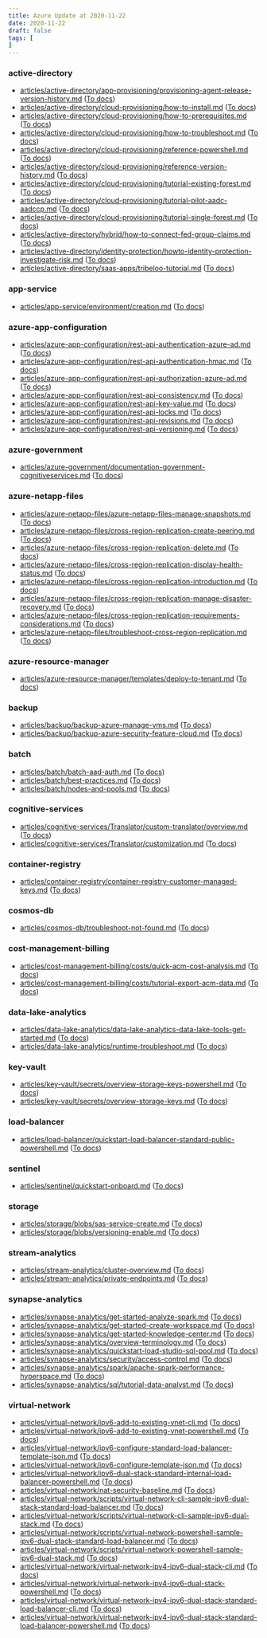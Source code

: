 ```yaml
---
title: Azure Update at 2020-11-22
date: 2020-11-22
draft: false
tags: [
]
---
```


### active-directory
- [articles/active-directory/app-provisioning/provisioning-agent-release-version-history.md](https://github.com/MicrosoftDocs/azure-docs/compare/68fdbde..9101dce#diff-0a84fd0899e24e62989e6119adf1e12d38789be0a59016c9369e19cc66c7c18c) ([To docs](https://docs.microsoft.com/en-us/azure/active-directory/app-provisioning/provisioning-agent-release-version-history?WT.mc_id=AZ-MVP-5003408))
- [articles/active-directory/cloud-provisioning/how-to-install.md](https://github.com/MicrosoftDocs/azure-docs/compare/68fdbde..9101dce#diff-fe1dad133bde740f4eb20245dc6dc62098d4e38f820eb440324004341e805d95) ([To docs](https://docs.microsoft.com/en-us/azure/active-directory/cloud-provisioning/how-to-install?WT.mc_id=AZ-MVP-5003408))
- [articles/active-directory/cloud-provisioning/how-to-prerequisites.md](https://github.com/MicrosoftDocs/azure-docs/compare/68fdbde..9101dce#diff-04e074e99c1615d4bbef4aea44d662dabd6b0d3102c208e349c946e0b4eec2a9) ([To docs](https://docs.microsoft.com/en-us/azure/active-directory/cloud-provisioning/how-to-prerequisites?WT.mc_id=AZ-MVP-5003408))
- [articles/active-directory/cloud-provisioning/how-to-troubleshoot.md](https://github.com/MicrosoftDocs/azure-docs/compare/68fdbde..9101dce#diff-9634359689e8cf2874663598d549a41e11980e4c3aaca1bbbc566d102f7e4712) ([To docs](https://docs.microsoft.com/en-us/azure/active-directory/cloud-provisioning/how-to-troubleshoot?WT.mc_id=AZ-MVP-5003408))
- [articles/active-directory/cloud-provisioning/reference-powershell.md](https://github.com/MicrosoftDocs/azure-docs/compare/68fdbde..9101dce#diff-efbdb47bf74df2ea04ebc8f31243db50181dd337e0038cf607c81f30b382d8bb) ([To docs](https://docs.microsoft.com/en-us/azure/active-directory/cloud-provisioning/reference-powershell?WT.mc_id=AZ-MVP-5003408))
- [articles/active-directory/cloud-provisioning/reference-version-history.md](https://github.com/MicrosoftDocs/azure-docs/compare/68fdbde..9101dce#diff-b5d91e5deb4f5d1d0aed686b517a161d65ee36c9d23b127184c73c5ec7b43e3c) ([To docs](https://docs.microsoft.com/en-us/azure/active-directory/cloud-provisioning/reference-version-history?WT.mc_id=AZ-MVP-5003408))
- [articles/active-directory/cloud-provisioning/tutorial-existing-forest.md](https://github.com/MicrosoftDocs/azure-docs/compare/68fdbde..9101dce#diff-3e6cfd141254f56c3fa3590ae80b1c8774988bee9b89932b3c29b1e316b350be) ([To docs](https://docs.microsoft.com/en-us/azure/active-directory/cloud-provisioning/tutorial-existing-forest?WT.mc_id=AZ-MVP-5003408))
- [articles/active-directory/cloud-provisioning/tutorial-pilot-aadc-aadccp.md](https://github.com/MicrosoftDocs/azure-docs/compare/68fdbde..9101dce#diff-558a5ec6f3f4d5f5446de4952700de908df65c749d67ef52416d284415ee1f87) ([To docs](https://docs.microsoft.com/en-us/azure/active-directory/cloud-provisioning/tutorial-pilot-aadc-aadccp?WT.mc_id=AZ-MVP-5003408))
- [articles/active-directory/cloud-provisioning/tutorial-single-forest.md](https://github.com/MicrosoftDocs/azure-docs/compare/68fdbde..9101dce#diff-508a461b6aee610e3844a20eec7aa2dec3ff4b401d521339392850e85f1b2af0) ([To docs](https://docs.microsoft.com/en-us/azure/active-directory/cloud-provisioning/tutorial-single-forest?WT.mc_id=AZ-MVP-5003408))
- [articles/active-directory/hybrid/how-to-connect-fed-group-claims.md](https://github.com/MicrosoftDocs/azure-docs/compare/68fdbde..9101dce#diff-e15000c07d4cafc16e4f05d47f4e3ada679d7f6b880f5f77106d066fd6e3537e) ([To docs](https://docs.microsoft.com/en-us/azure/active-directory/hybrid/how-to-connect-fed-group-claims?WT.mc_id=AZ-MVP-5003408))
- [articles/active-directory/identity-protection/howto-identity-protection-investigate-risk.md](https://github.com/MicrosoftDocs/azure-docs/compare/68fdbde..9101dce#diff-c2690c3640a09dc5379c17f17b4da602227c6b0e39b722522fad8b3b058f0b6b) ([To docs](https://docs.microsoft.com/en-us/azure/active-directory/identity-protection/howto-identity-protection-investigate-risk?WT.mc_id=AZ-MVP-5003408))
- [articles/active-directory/saas-apps/tribeloo-tutorial.md](https://github.com/MicrosoftDocs/azure-docs/compare/68fdbde..9101dce#diff-efe9edb94a5316911af7f8f50184da9b829fa300fbe5e1b51908d2e25906ee45) ([To docs](https://docs.microsoft.com/en-us/azure/active-directory/saas-apps/tribeloo-tutorial?WT.mc_id=AZ-MVP-5003408))
    
### app-service
- [articles/app-service/environment/creation.md](https://github.com/MicrosoftDocs/azure-docs/compare/68fdbde..9101dce#diff-a817b374e114e11a842c5831f557d629e67107f8c536e38e1cc897d93363d790) ([To docs](https://docs.microsoft.com/en-us/azure/app-service/environment/creation?WT.mc_id=AZ-MVP-5003408))
    
### azure-app-configuration
- [articles/azure-app-configuration/rest-api-authentication-azure-ad.md](https://github.com/MicrosoftDocs/azure-docs/compare/68fdbde..9101dce#diff-8fe14842bfc61e5975a5b4ee6501c60ca9fe574dbb0f49012baa4f43832ac687) ([To docs](https://docs.microsoft.com/en-us/azure/azure-app-configuration/rest-api-authentication-azure-ad?WT.mc_id=AZ-MVP-5003408))
- [articles/azure-app-configuration/rest-api-authentication-hmac.md](https://github.com/MicrosoftDocs/azure-docs/compare/68fdbde..9101dce#diff-494d58b57f3a772242f19cfdaa022bef524eb380a3796b0c33a1cbe6bb80a1b2) ([To docs](https://docs.microsoft.com/en-us/azure/azure-app-configuration/rest-api-authentication-hmac?WT.mc_id=AZ-MVP-5003408))
- [articles/azure-app-configuration/rest-api-authorization-azure-ad.md](https://github.com/MicrosoftDocs/azure-docs/compare/68fdbde..9101dce#diff-a7e47748bcb112775698862e334948467d6384af73b3ec4122669f4126ff7ec6) ([To docs](https://docs.microsoft.com/en-us/azure/azure-app-configuration/rest-api-authorization-azure-ad?WT.mc_id=AZ-MVP-5003408))
- [articles/azure-app-configuration/rest-api-consistency.md](https://github.com/MicrosoftDocs/azure-docs/compare/68fdbde..9101dce#diff-c6363198376442551fc0dd40d171ec69fa3a888a77a227741c6fa3bbecd28303) ([To docs](https://docs.microsoft.com/en-us/azure/azure-app-configuration/rest-api-consistency?WT.mc_id=AZ-MVP-5003408))
- [articles/azure-app-configuration/rest-api-key-value.md](https://github.com/MicrosoftDocs/azure-docs/compare/68fdbde..9101dce#diff-edde4f1966221e53e7f9090611ef861c9cfa1f95ef4db418ea54edc69e511cd4) ([To docs](https://docs.microsoft.com/en-us/azure/azure-app-configuration/rest-api-key-value?WT.mc_id=AZ-MVP-5003408))
- [articles/azure-app-configuration/rest-api-locks.md](https://github.com/MicrosoftDocs/azure-docs/compare/68fdbde..9101dce#diff-a382b972ce75d19fa927527e36e9f7acc14a0c41676b48adc64b9bce6ae92299) ([To docs](https://docs.microsoft.com/en-us/azure/azure-app-configuration/rest-api-locks?WT.mc_id=AZ-MVP-5003408))
- [articles/azure-app-configuration/rest-api-revisions.md](https://github.com/MicrosoftDocs/azure-docs/compare/68fdbde..9101dce#diff-f2eda7d0937fd981cce9738654afb108f8ef6981f32b24d51bf0d15889a7c145) ([To docs](https://docs.microsoft.com/en-us/azure/azure-app-configuration/rest-api-revisions?WT.mc_id=AZ-MVP-5003408))
- [articles/azure-app-configuration/rest-api-versioning.md](https://github.com/MicrosoftDocs/azure-docs/compare/68fdbde..9101dce#diff-209f85ecc05a6b83a64c6e2c94cc10caeed02005db3011203bebdf6a5bd25619) ([To docs](https://docs.microsoft.com/en-us/azure/azure-app-configuration/rest-api-versioning?WT.mc_id=AZ-MVP-5003408))
    
### azure-government
- [articles/azure-government/documentation-government-cognitiveservices.md](https://github.com/MicrosoftDocs/azure-docs/compare/68fdbde..9101dce#diff-2f0c0d8f5df49839284d72d2e34c8aac4f05d64c25ea36daba95d7bd1c68331f) ([To docs](https://docs.microsoft.com/en-us/azure/azure-government/documentation-government-cognitiveservices?WT.mc_id=AZ-MVP-5003408))
    
### azure-netapp-files
- [articles/azure-netapp-files/azure-netapp-files-manage-snapshots.md](https://github.com/MicrosoftDocs/azure-docs/compare/68fdbde..9101dce#diff-706a5ffcf84339e81d17b21776c7884f8a9557dbb9134d6fc1650833dbcdaed7) ([To docs](https://docs.microsoft.com/en-us/azure/azure-netapp-files/azure-netapp-files-manage-snapshots?WT.mc_id=AZ-MVP-5003408))
- [articles/azure-netapp-files/cross-region-replication-create-peering.md](https://github.com/MicrosoftDocs/azure-docs/compare/68fdbde..9101dce#diff-56b9552e6aeb4fd5e7aa561e7ab57da3e167770455286a44b4fc3fa41758e931) ([To docs](https://docs.microsoft.com/en-us/azure/azure-netapp-files/cross-region-replication-create-peering?WT.mc_id=AZ-MVP-5003408))
- [articles/azure-netapp-files/cross-region-replication-delete.md](https://github.com/MicrosoftDocs/azure-docs/compare/68fdbde..9101dce#diff-daff6bb58ab664066dcd92ba9914c9f234c01ce734ca58e6516c459802e4fc1e) ([To docs](https://docs.microsoft.com/en-us/azure/azure-netapp-files/cross-region-replication-delete?WT.mc_id=AZ-MVP-5003408))
- [articles/azure-netapp-files/cross-region-replication-display-health-status.md](https://github.com/MicrosoftDocs/azure-docs/compare/68fdbde..9101dce#diff-42858b30043ac3ecb106c1f086e329efd6cfe88e0b9bded819bf39231910b122) ([To docs](https://docs.microsoft.com/en-us/azure/azure-netapp-files/cross-region-replication-display-health-status?WT.mc_id=AZ-MVP-5003408))
- [articles/azure-netapp-files/cross-region-replication-introduction.md](https://github.com/MicrosoftDocs/azure-docs/compare/68fdbde..9101dce#diff-9199e22b162b5a96ce13e6798d1c5fcdc22084f80082cf2ad8a839387b913a1f) ([To docs](https://docs.microsoft.com/en-us/azure/azure-netapp-files/cross-region-replication-introduction?WT.mc_id=AZ-MVP-5003408))
- [articles/azure-netapp-files/cross-region-replication-manage-disaster-recovery.md](https://github.com/MicrosoftDocs/azure-docs/compare/68fdbde..9101dce#diff-d26a89bc9dd79540e914970feb2c6599b987d1d63c25d9da2f015d567917032c) ([To docs](https://docs.microsoft.com/en-us/azure/azure-netapp-files/cross-region-replication-manage-disaster-recovery?WT.mc_id=AZ-MVP-5003408))
- [articles/azure-netapp-files/cross-region-replication-requirements-considerations.md](https://github.com/MicrosoftDocs/azure-docs/compare/68fdbde..9101dce#diff-d83096bfcb247fcb0b9bc53b4b417a756e86c962fdce91deb98b9e0ea74a067e) ([To docs](https://docs.microsoft.com/en-us/azure/azure-netapp-files/cross-region-replication-requirements-considerations?WT.mc_id=AZ-MVP-5003408))
- [articles/azure-netapp-files/troubleshoot-cross-region-replication.md](https://github.com/MicrosoftDocs/azure-docs/compare/68fdbde..9101dce#diff-34af86c8e5fcf5f5c8c008bb4cf51eee54a5c347317fe87f20ce77f5750fbd37) ([To docs](https://docs.microsoft.com/en-us/azure/azure-netapp-files/troubleshoot-cross-region-replication?WT.mc_id=AZ-MVP-5003408))
    
### azure-resource-manager
- [articles/azure-resource-manager/templates/deploy-to-tenant.md](https://github.com/MicrosoftDocs/azure-docs/compare/68fdbde..9101dce#diff-e35b7cb197da776bc54871d31d54c4210d3d4b266d926c2c2ea48e084cbb53a5) ([To docs](https://docs.microsoft.com/en-us/azure/azure-resource-manager/templates/deploy-to-tenant?WT.mc_id=AZ-MVP-5003408))
    
### backup
- [articles/backup/backup-azure-manage-vms.md](https://github.com/MicrosoftDocs/azure-docs/compare/68fdbde..9101dce#diff-7730346ff8286b081ec778b4ff97edfde3e12b58edf01ea8e6f2290e48ed59b7) ([To docs](https://docs.microsoft.com/en-us/azure/backup/backup-azure-manage-vms?WT.mc_id=AZ-MVP-5003408))
- [articles/backup/backup-azure-security-feature-cloud.md](https://github.com/MicrosoftDocs/azure-docs/compare/68fdbde..9101dce#diff-b0a08b9ca37561d4ca4792e93bba93d8678d07e154b09f7e0371062a9e560d7a) ([To docs](https://docs.microsoft.com/en-us/azure/backup/backup-azure-security-feature-cloud?WT.mc_id=AZ-MVP-5003408))
    
### batch
- [articles/batch/batch-aad-auth.md](https://github.com/MicrosoftDocs/azure-docs/compare/68fdbde..9101dce#diff-f80f89150b245f5fd67b670aac47213625566e753fe34e7195d3dbc46664a80e) ([To docs](https://docs.microsoft.com/en-us/azure/batch/batch-aad-auth?WT.mc_id=AZ-MVP-5003408))
- [articles/batch/best-practices.md](https://github.com/MicrosoftDocs/azure-docs/compare/68fdbde..9101dce#diff-611c12ffded23955a2cdbc3ae9cc23425dda3cdc6fb277744be38b715928212d) ([To docs](https://docs.microsoft.com/en-us/azure/batch/best-practices?WT.mc_id=AZ-MVP-5003408))
- [articles/batch/nodes-and-pools.md](https://github.com/MicrosoftDocs/azure-docs/compare/68fdbde..9101dce#diff-b8660e59378603098118a94852a9288f0bba5179c3fd32a9f0b668762f7b0c91) ([To docs](https://docs.microsoft.com/en-us/azure/batch/nodes-and-pools?WT.mc_id=AZ-MVP-5003408))
    
### cognitive-services
- [articles/cognitive-services/Translator/custom-translator/overview.md](https://github.com/MicrosoftDocs/azure-docs/compare/68fdbde..9101dce#diff-e1bc907387e48aa34dee859eefe5bd10b12c3b5000d83cde01b240aafb66dfd0) ([To docs](https://docs.microsoft.com/en-us/azure/cognitive-services/Translator/custom-translator/overview?WT.mc_id=AZ-MVP-5003408))
- [articles/cognitive-services/Translator/customization.md](https://github.com/MicrosoftDocs/azure-docs/compare/68fdbde..9101dce#diff-97812d661b446b694689647c58cffaf32fe66b38a320f1b17b9453d58ac2bc52) ([To docs](https://docs.microsoft.com/en-us/azure/cognitive-services/Translator/customization?WT.mc_id=AZ-MVP-5003408))
    
### container-registry
- [articles/container-registry/container-registry-customer-managed-keys.md](https://github.com/MicrosoftDocs/azure-docs/compare/68fdbde..9101dce#diff-6ae4ecfdba5039923e35f5de1898fa6dcc72d7e7209d0bf00112a1debe3e7553) ([To docs](https://docs.microsoft.com/en-us/azure/container-registry/container-registry-customer-managed-keys?WT.mc_id=AZ-MVP-5003408))
    
### cosmos-db
- [articles/cosmos-db/troubleshoot-not-found.md](https://github.com/MicrosoftDocs/azure-docs/compare/68fdbde..9101dce#diff-30555d78353e8b663a80e4098609782a8a0d569003400e65aef9ea18927a1f50) ([To docs](https://docs.microsoft.com/en-us/azure/cosmos-db/troubleshoot-not-found?WT.mc_id=AZ-MVP-5003408))
    
### cost-management-billing
- [articles/cost-management-billing/costs/quick-acm-cost-analysis.md](https://github.com/MicrosoftDocs/azure-docs/compare/68fdbde..9101dce#diff-ebb7474a28a4ede4e7092b8a5f8f6e47a370502db3713d6ff8808ef31e5fd1f7) ([To docs](https://docs.microsoft.com/en-us/azure/cost-management-billing/costs/quick-acm-cost-analysis?WT.mc_id=AZ-MVP-5003408))
- [articles/cost-management-billing/costs/tutorial-export-acm-data.md](https://github.com/MicrosoftDocs/azure-docs/compare/68fdbde..9101dce#diff-1d4175394059008bd231ac7b51c0c200610c0f89b4e754a88ff7211c058c6dcd) ([To docs](https://docs.microsoft.com/en-us/azure/cost-management-billing/costs/tutorial-export-acm-data?WT.mc_id=AZ-MVP-5003408))
    
### data-lake-analytics
- [articles/data-lake-analytics/data-lake-analytics-data-lake-tools-get-started.md](https://github.com/MicrosoftDocs/azure-docs/compare/68fdbde..9101dce#diff-5da8a7e7fd9f7575480710d105668d916079a32ae8e3ca12e798c240adc2a032) ([To docs](https://docs.microsoft.com/en-us/azure/data-lake-analytics/data-lake-analytics-data-lake-tools-get-started?WT.mc_id=AZ-MVP-5003408))
- [articles/data-lake-analytics/runtime-troubleshoot.md](https://github.com/MicrosoftDocs/azure-docs/compare/68fdbde..9101dce#diff-10843319119ae6441d74bd9e8396bb73715f54a852a066b96d6cf73b4d795092) ([To docs](https://docs.microsoft.com/en-us/azure/data-lake-analytics/runtime-troubleshoot?WT.mc_id=AZ-MVP-5003408))
    
### key-vault
- [articles/key-vault/secrets/overview-storage-keys-powershell.md](https://github.com/MicrosoftDocs/azure-docs/compare/68fdbde..9101dce#diff-618065075f5988bbb4e30cf2f7e0fc978582e2c17a6cfd55577a3c454973d1e2) ([To docs](https://docs.microsoft.com/en-us/azure/key-vault/secrets/overview-storage-keys-powershell?WT.mc_id=AZ-MVP-5003408))
- [articles/key-vault/secrets/overview-storage-keys.md](https://github.com/MicrosoftDocs/azure-docs/compare/68fdbde..9101dce#diff-c3d71d2d500d23172bf3bbe2c313a67b42f42d350777c7ec825fb4fe1f48491b) ([To docs](https://docs.microsoft.com/en-us/azure/key-vault/secrets/overview-storage-keys?WT.mc_id=AZ-MVP-5003408))
    
### load-balancer
- [articles/load-balancer/quickstart-load-balancer-standard-public-powershell.md](https://github.com/MicrosoftDocs/azure-docs/compare/68fdbde..9101dce#diff-4a6a207dde24186775b4f596499cd05b34ab331875d283ba26c8bf5e4d261da4) ([To docs](https://docs.microsoft.com/en-us/azure/load-balancer/quickstart-load-balancer-standard-public-powershell?WT.mc_id=AZ-MVP-5003408))
    
### sentinel
- [articles/sentinel/quickstart-onboard.md](https://github.com/MicrosoftDocs/azure-docs/compare/68fdbde..9101dce#diff-a7823ca66c319b95e60c06a35c70c7c0de9ebb81dabef5fe6d27aff57b6d5575) ([To docs](https://docs.microsoft.com/en-us/azure/sentinel/quickstart-onboard?WT.mc_id=AZ-MVP-5003408))
    
### storage
- [articles/storage/blobs/sas-service-create.md](https://github.com/MicrosoftDocs/azure-docs/compare/68fdbde..9101dce#diff-d8c3ef4d46800479ae41da23bff7165a8f7086bf17ba63b9862880af863bbad5) ([To docs](https://docs.microsoft.com/en-us/azure/storage/blobs/sas-service-create?WT.mc_id=AZ-MVP-5003408))
- [articles/storage/blobs/versioning-enable.md](https://github.com/MicrosoftDocs/azure-docs/compare/68fdbde..9101dce#diff-5716c405e99c1d1248412412bc9b1b89507c9fb6675d40b45405de5226060f54) ([To docs](https://docs.microsoft.com/en-us/azure/storage/blobs/versioning-enable?WT.mc_id=AZ-MVP-5003408))
    
### stream-analytics
- [articles/stream-analytics/cluster-overview.md](https://github.com/MicrosoftDocs/azure-docs/compare/68fdbde..9101dce#diff-04094158edc969d10433d5bb4b046ad34924982d5cafa4306b2a929317c09dda) ([To docs](https://docs.microsoft.com/en-us/azure/stream-analytics/cluster-overview?WT.mc_id=AZ-MVP-5003408))
- [articles/stream-analytics/private-endpoints.md](https://github.com/MicrosoftDocs/azure-docs/compare/68fdbde..9101dce#diff-b37ebaccd291f6975f655f95a8356825add6bf135e9e69cd450b93740518ae33) ([To docs](https://docs.microsoft.com/en-us/azure/stream-analytics/private-endpoints?WT.mc_id=AZ-MVP-5003408))
    
### synapse-analytics
- [articles/synapse-analytics/get-started-analyze-spark.md](https://github.com/MicrosoftDocs/azure-docs/compare/68fdbde..9101dce#diff-27b1db0221011abdd59e8f3741e07b5bb9491fbe8996af6cb26766737a863d25) ([To docs](https://docs.microsoft.com/en-us/azure/synapse-analytics/get-started-analyze-spark?WT.mc_id=AZ-MVP-5003408))
- [articles/synapse-analytics/get-started-create-workspace.md](https://github.com/MicrosoftDocs/azure-docs/compare/68fdbde..9101dce#diff-5f2b8b805c2669ed5d749e7a7d5c1aa1fc78f96177edf05c42078fc30f5c406b) ([To docs](https://docs.microsoft.com/en-us/azure/synapse-analytics/get-started-create-workspace?WT.mc_id=AZ-MVP-5003408))
- [articles/synapse-analytics/get-started-knowledge-center.md](https://github.com/MicrosoftDocs/azure-docs/compare/68fdbde..9101dce#diff-aa7ba6d6eb632b9cdf6b29a39b92084dd879d760c75f510a67d0f5c90d37ca34) ([To docs](https://docs.microsoft.com/en-us/azure/synapse-analytics/get-started-knowledge-center?WT.mc_id=AZ-MVP-5003408))
- [articles/synapse-analytics/overview-terminology.md](https://github.com/MicrosoftDocs/azure-docs/compare/68fdbde..9101dce#diff-dfaa5325beac9848f890539a65cccfad9df042a4a5fd52909ad1e152e4cd2153) ([To docs](https://docs.microsoft.com/en-us/azure/synapse-analytics/overview-terminology?WT.mc_id=AZ-MVP-5003408))
- [articles/synapse-analytics/quickstart-load-studio-sql-pool.md](https://github.com/MicrosoftDocs/azure-docs/compare/68fdbde..9101dce#diff-27cc86b98d1377e0e1d891d2f0338286d7a142567a131bd4fe1d52434f35ae75) ([To docs](https://docs.microsoft.com/en-us/azure/synapse-analytics/quickstart-load-studio-sql-pool?WT.mc_id=AZ-MVP-5003408))
- [articles/synapse-analytics/security/access-control.md](https://github.com/MicrosoftDocs/azure-docs/compare/68fdbde..9101dce#diff-74be0eb3e49eb98eed1fce151fa71af662b8d88d16f96e8c7ad77f573fe88652) ([To docs](https://docs.microsoft.com/en-us/azure/synapse-analytics/security/access-control?WT.mc_id=AZ-MVP-5003408))
- [articles/synapse-analytics/spark/apache-spark-performance-hyperspace.md](https://github.com/MicrosoftDocs/azure-docs/compare/68fdbde..9101dce#diff-3fc74781f85a585ad386fcbe375660f06c33e34a61dbb20f9e075ab6de4d4199) ([To docs](https://docs.microsoft.com/en-us/azure/synapse-analytics/spark/apache-spark-performance-hyperspace?WT.mc_id=AZ-MVP-5003408))
- [articles/synapse-analytics/sql/tutorial-data-analyst.md](https://github.com/MicrosoftDocs/azure-docs/compare/68fdbde..9101dce#diff-a37fc619d248e6a4933ce5c783d83c0030ca77ac2f1f7a41682c339619ec3226) ([To docs](https://docs.microsoft.com/en-us/azure/synapse-analytics/sql/tutorial-data-analyst?WT.mc_id=AZ-MVP-5003408))
    
### virtual-network
- [articles/virtual-network/ipv6-add-to-existing-vnet-cli.md](https://github.com/MicrosoftDocs/azure-docs/compare/68fdbde..9101dce#diff-eda6a1a4748bb820b9662b8c4bdd3643d6d54f539dd3daef0b450f08c7feacea) ([To docs](https://docs.microsoft.com/en-us/azure/virtual-network/ipv6-add-to-existing-vnet-cli?WT.mc_id=AZ-MVP-5003408))
- [articles/virtual-network/ipv6-add-to-existing-vnet-powershell.md](https://github.com/MicrosoftDocs/azure-docs/compare/68fdbde..9101dce#diff-c523fd5114a0277566c0a534bc6b0f53dc2379a9398eb06de0fd25abb188aeff) ([To docs](https://docs.microsoft.com/en-us/azure/virtual-network/ipv6-add-to-existing-vnet-powershell?WT.mc_id=AZ-MVP-5003408))
- [articles/virtual-network/ipv6-configure-standard-load-balancer-template-json.md](https://github.com/MicrosoftDocs/azure-docs/compare/68fdbde..9101dce#diff-564c8dd4e13c9094298cf40c5dcd4af2cdc4cf7010ee785ca0f65ded59f7f8c3) ([To docs](https://docs.microsoft.com/en-us/azure/virtual-network/ipv6-configure-standard-load-balancer-template-json?WT.mc_id=AZ-MVP-5003408))
- [articles/virtual-network/ipv6-configure-template-json.md](https://github.com/MicrosoftDocs/azure-docs/compare/68fdbde..9101dce#diff-5d93913e9c236af98d9d97d8a8914dfc8b3a9f09ada17188c11428c57b0137a7) ([To docs](https://docs.microsoft.com/en-us/azure/virtual-network/ipv6-configure-template-json?WT.mc_id=AZ-MVP-5003408))
- [articles/virtual-network/ipv6-dual-stack-standard-internal-load-balancer-powershell.md](https://github.com/MicrosoftDocs/azure-docs/compare/68fdbde..9101dce#diff-9612a570b12cc86013ddfe5bfd3db267b162a4e75bb51cbe8170076e0fd9c4cc) ([To docs](https://docs.microsoft.com/en-us/azure/virtual-network/ipv6-dual-stack-standard-internal-load-balancer-powershell?WT.mc_id=AZ-MVP-5003408))
- [articles/virtual-network/nat-security-baseline.md](https://github.com/MicrosoftDocs/azure-docs/compare/68fdbde..9101dce#diff-f9319366e4ce4a966eea6afec076681632472060453e1dbec5b57ed5f2ebe18f) ([To docs](https://docs.microsoft.com/en-us/azure/virtual-network/nat-security-baseline?WT.mc_id=AZ-MVP-5003408))
- [articles/virtual-network/scripts/virtual-network-cli-sample-ipv6-dual-stack-standard-load-balancer.md](https://github.com/MicrosoftDocs/azure-docs/compare/68fdbde..9101dce#diff-051fcdc7e43f4e540a42908182e9804132c5477cfd519d2cc23695f05a26a71c) ([To docs](https://docs.microsoft.com/en-us/azure/virtual-network/scripts/virtual-network-cli-sample-ipv6-dual-stack-standard-load-balancer?WT.mc_id=AZ-MVP-5003408))
- [articles/virtual-network/scripts/virtual-network-cli-sample-ipv6-dual-stack.md](https://github.com/MicrosoftDocs/azure-docs/compare/68fdbde..9101dce#diff-262a3773f81fb1d077b7a0ff7966bfdf61912917bddf820b1363741a881cb43c) ([To docs](https://docs.microsoft.com/en-us/azure/virtual-network/scripts/virtual-network-cli-sample-ipv6-dual-stack?WT.mc_id=AZ-MVP-5003408))
- [articles/virtual-network/scripts/virtual-network-powershell-sample-ipv6-dual-stack-standard-load-balancer.md](https://github.com/MicrosoftDocs/azure-docs/compare/68fdbde..9101dce#diff-6837ac2cde5291ea2bd49ca509e2893bf971d6fa107c2d53b98a08a46f1278eb) ([To docs](https://docs.microsoft.com/en-us/azure/virtual-network/scripts/virtual-network-powershell-sample-ipv6-dual-stack-standard-load-balancer?WT.mc_id=AZ-MVP-5003408))
- [articles/virtual-network/scripts/virtual-network-powershell-sample-ipv6-dual-stack.md](https://github.com/MicrosoftDocs/azure-docs/compare/68fdbde..9101dce#diff-332603b1b08d0feede54c8fb579a7edbe0dfa9903b303e627b7cc1c3e411516d) ([To docs](https://docs.microsoft.com/en-us/azure/virtual-network/scripts/virtual-network-powershell-sample-ipv6-dual-stack?WT.mc_id=AZ-MVP-5003408))
- [articles/virtual-network/virtual-network-ipv4-ipv6-dual-stack-cli.md](https://github.com/MicrosoftDocs/azure-docs/compare/68fdbde..9101dce#diff-97cc7c9f591f751fa5328c6465bd91ea2aee434d90b33cd553df057dea4ba6f4) ([To docs](https://docs.microsoft.com/en-us/azure/virtual-network/virtual-network-ipv4-ipv6-dual-stack-cli?WT.mc_id=AZ-MVP-5003408))
- [articles/virtual-network/virtual-network-ipv4-ipv6-dual-stack-powershell.md](https://github.com/MicrosoftDocs/azure-docs/compare/68fdbde..9101dce#diff-9e163c18b2354b289dfbb7a9b0e7849756b8ccd827c0f076d525428cd0657d08) ([To docs](https://docs.microsoft.com/en-us/azure/virtual-network/virtual-network-ipv4-ipv6-dual-stack-powershell?WT.mc_id=AZ-MVP-5003408))
- [articles/virtual-network/virtual-network-ipv4-ipv6-dual-stack-standard-load-balancer-cli.md](https://github.com/MicrosoftDocs/azure-docs/compare/68fdbde..9101dce#diff-b1865c253454348c48b4fd0d28402d7a9529bc1585503e2acd38b4db80e00d09) ([To docs](https://docs.microsoft.com/en-us/azure/virtual-network/virtual-network-ipv4-ipv6-dual-stack-standard-load-balancer-cli?WT.mc_id=AZ-MVP-5003408))
- [articles/virtual-network/virtual-network-ipv4-ipv6-dual-stack-standard-load-balancer-powershell.md](https://github.com/MicrosoftDocs/azure-docs/compare/68fdbde..9101dce#diff-91df9efab30778d8361f051e37ea9ac13d5f0d2b12d856ccfa0ff4de3acfd152) ([To docs](https://docs.microsoft.com/en-us/azure/virtual-network/virtual-network-ipv4-ipv6-dual-stack-standard-load-balancer-powershell?WT.mc_id=AZ-MVP-5003408))
    
